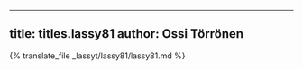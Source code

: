 
---
title: titles.lassy81
author: Ossi Törrönen
---
{% translate_file _lassyt/lassy81/lassy81.md %}